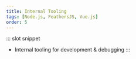```yaml
---
title: Internal Tooling
tags: [Node.js, FeathersJS, Vue.js]
order: 5
---
```


::: slot snippet
* Internal tooling for development & debugging
:::


